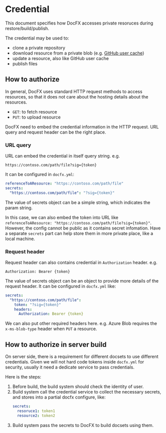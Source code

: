 # Credential

This document specifies how DocFX accesses private resoruces during restore/build/publish. 

The credential may be used to:
- clone a private repository
- download resource from a private blob (e.g. [GitHub user cache](github-user-cache.md))
- update a resource, also like GitHub user cache
- publish files

## How to authorize

In general, DocFX uses standard HTTP request methods to access resources, so that it does not care about the hosting details about the resources. 
- `GET`: to fetch resource
- `PUT`: to upload resource

DocFX need to embed the credential information in the HTTP request. URL query and request header can be the right place.

### URL query

URL can embed the credential in itself query string. e.g.
```
https://contoso.com/path/file?sig={token}
```

It can be configured in `docfx.yml`:
```yml
referenceToAResource: "https://contoso.com/path/file"
secrets:
  "https://contoso.com/path/file": "?sig={token}"
```
The value of secrets object can be a simple string, which indicates the param string. 

In this case, we can also embed the token into URL like `referenceToAResource: "https://contoso.com/path/file?sig={token}"`. However, the config cannot be public as it contains secret infomation. Have a separate `secrets` part can help store them in more private place, like a local machine.

### Request header

Request header can also contains credential in `Authorization` header. e.g.
```
Authorization: Bearer {token}
```
The value of secrets object can be an object to provide more details of the request header. It can be configured in `docfx.yml` like:
```yml
secrets:
  "https://contoso.com/path/file":
    token: "?sig={token}"
    headers:
      Authorization: Bearer {token}
```

We can also put other required headers here. e.g. Azure Blob requires the `x-ms-blob-type` header when `PUT` a resource.

## How to authorize in server build
On server side, there is a requirement for different docsets to use different credentials. Given we will not hard code tokens inside `docfx.yml` for security, usually it need a dedicate service to pass credentials.

Here is the steps:
1. Before build, the build system should check the identity of user.
2. Build system call the credential service to collect the necessary secrets, and stores into a partial docfx configure, like:
   ```yml
   secrets:
     resoruce1: token1
     resource2: token2
   ```
3. Build system pass the secrets to DocFX to build docsets using them.